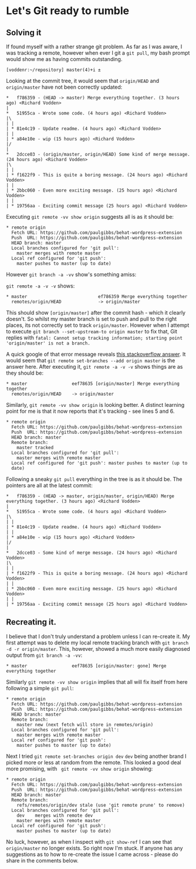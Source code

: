 # Let's Git ready to rumble

## Solving it

If found myself with a rather strange git problem. As far as I was aware,
I was tracking a remote, however when ever I git a `git pull`, my bash
prompt would show me as having commits outstanding.

``` 
[voddenr:~/repository] master(4)+i ± 
```

Looking at the commit tree, it would seem that `origin/HEAD` and
`origin/master` have not been correctly updated:

```
*   f786359 - (HEAD -> master) Merge everything together. (3 hours ago) <Richard Vodden>
|
*   51955ca - Wrote some code. (4 hours ago) <Richard Vodden>
|\
| |
| * 81e4c19 - Update readme. (4 hours ago) <Richard Vodden>
| |
| * a84e10e - wip (15 hours ago) <Richard Vodden>
|/
|
*   2dcce03 - (origin/master, origin/HEAD) Some kind of merge message. (24 hours ago) <Richard Vodden>
|\
| |
| * f1622f9 - This is quite a boring message. (24 hours ago) <Richard Vodden>
| |
| * 2bbc060 - Even more exciting message. (25 hours ago) <Richard Vodden>
| |
| * 19756aa - Exciting commit message (25 hours ago) <Richard Vodden> 
```

Executing `git remote -vv show origin` suggests all is as it should be:

```
* remote origin
  Fetch URL: https://github.com/paulgibbs/behat-wordpress-extension
  Push  URL: https://github.com/paulgibbs/behat-wordpress-extension
  HEAD branch: master
  Local branches configured for 'git pull':
    master merges with remote master
  Local ref configured for 'git push': 
    master pushes to master (up to date) 
```

However `git branch -a -vv` show's something amiss:

`git remote -a -v -v` shows:

```
* master                           ef786359 Merge everything together
  remotes/origin/HEAD              -> origin/master
```

This should show `[origin/master]` after the commit hash - which it
clearly doesn't. So whilst my master branch is set to push and pull to the
right places, its not correctly set to track `origin/master`. However when
I attempt to execute `git branch --set-upstream-to origin master` to fix
that, Git replies with `fatal: Cannot setup tracking information; starting
point 'origin/master' is not a branch.`

A quick google of that error message reveals 
[this stackoverflow
answer](https://stackoverflow.com/questions/22446446/cannot-setup-tracking-information-starting-point-origin-master-is-not-a-branch).
It would seem that `git remote set-branches --add origin master` is the answer here. After
executing it, `git remote -a -v -v` shows things are as they should be:

```
* master                 eef78635 [origin/master] Merge everything together
  remotes/origin/HEAD    -> origin/master
```

Similarly, `git remote -vv show origin` is looking better. A distinct
learning point for me is that it now reports that it's tracking - see
lines 5 and 6.

```
* remote origin
  Fetch URL: https://github.com/paulgibbs/behat-wordpress-extension
  Push  URL: https://github.com/paulgibbs/behat-wordpress-extension
  HEAD branch: master
  Remote branch:
    master tracked
  Local branches configured for 'git pull':
    master merges with remote master
  Local ref configured for 'git push': master pushes to master (up to
  date) 
```

Following a sneaky `git pull` everything in the tree is as it should be.
The pointers are all at the latest commit:

```
*   f786359 - (HEAD -> master, origin/master, origin/HEAD) Merge everything together. (3 hours ago) <Richard Vodden>
|
*   51955ca - Wrote some code. (4 hours ago) <Richard Vodden>
|\
| |
| * 81e4c19 - Update readme. (4 hours ago) <Richard Vodden>
| |
| * a84e10e - wip (15 hours ago) <Richard Vodden>
|/
|
*   2dcce03 - Some kind of merge message. (24 hours ago) <Richard Vodden>
|\
| |
| * f1622f9 - This is quite a boring message. (24 hours ago) <Richard Vodden>
| |
| * 2bbc060 - Even more exciting message. (25 hours ago) <Richard Vodden>
| |
| * 19756aa - Exciting commit message (25 hours ago) <Richard Vodden> 
```

## Recreating it.

I believe that I don't truly understand a problem unless I can re-create
it. My first attempt was to delete my local remote tracking branch with
`git branch -d -r origin/master`. This, however,
showed a much more easily diagnosed output from `git branch -a -vv`:

```
* master                 eef78635 [origin/master: gone] Merge everything together
```

Similarly `git remote -vv show origin` implies that all will fix itself
from here following a simple `git pull`:

```
* remote origin
  Fetch URL: https://github.com/paulgibbs/behat-wordpress-extension
  Push  URL: https://github.com/paulgibbs/behat-wordpress-extension
  HEAD branch: master
  Remote branch:
    master new (next fetch will store in remotes/origin)
  Local branches configured for 'git pull':
    master merges with remote master
  Local ref configured for 'git push':
    master pushes to master (up to date)
```

Next I tried `git remote set-branches origin dev` `dev` being another
brand I picked more or less at random from the remote. This looked a good
deal more promising, with ` git remote -vv show origin` showing:

``` 
* remote origin
  Fetch URL: https://github.com/paulgibbs/behat-wordpress-extension
  Push  URL: https://github.com/paulgibbs/behat-wordpress-extension
  HEAD branch: master
  Remote branch:
    refs/remotes/origin/dev stale (use 'git remote prune' to remove)
  Local branches configured for 'git pull':
    dev    merges with remote dev
    master merges with remote master
  Local ref configured for 'git push':
    master pushes to master (up to date)
```

No luck, however, as when I inspect with `git show-ref` I can see that
`origin/master` no longer exists. So right now I'm stuck. If anyone has
any suggestions as to how to re-create the issue I came across - please do
share in the comments below.


